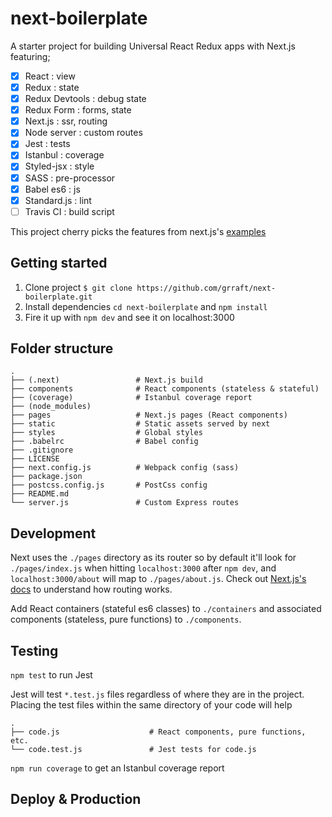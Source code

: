 # next-boilerplate
A starter project for building Universal React Redux apps with Next.js featuring;
- [x] React              : view
- [x] Redux              : state
- [x] Redux Devtools     : debug state
- [x] Redux Form         : forms, state
- [x] Next.js            : ssr, routing
- [x] Node server        : custom routes
- [x] Jest               : tests
- [x] Istanbul           : coverage
- [x] Styled-jsx         : style
- [x] SASS               : pre-processor
- [x] Babel es6          : js
- [x] Standard.js        : lint
- [ ] Travis CI          : build script

This project cherry picks the features from next.js's [examples](https://github.com/zeit/next.js/tree/master/examples)

## Getting started

1. Clone project `$ git clone https://github.com/grraft/next-boilerplate.git`
2. Install dependencies `cd next-boilerplate` and `npm install`
3. Fire it up with `npm dev` and see it on localhost:3000

## Folder structure
    .
    ├── (.next)                 # Next.js build
    ├── components              # React components (stateless & stateful)
    ├── (coverage)              # Istanbul coverage report
    ├── (node_modules)
    ├── pages                   # Next.js pages (React components)
    ├── static                  # Static assets served by next
    ├── styles                  # Global styles
    ├── .babelrc                # Babel config
    ├── .gitignore
    ├── LICENSE
    ├── next.config.js          # Webpack config (sass)
    ├── package.json
    ├── postcss.config.js       # PostCss config
    ├── README.md
    └── server.js               # Custom Express routes

## Development

Next uses the `./pages` directory as its router so by default it'll look for `./pages/index.js` when hitting `localhost:3000` after `npm dev`, and `localhost:3000/about` will map to `./pages/about.js`. Check out [Next.js's docs](https://github.com/zeit/next.js) to understand how routing works.

Add React containers (stateful es6 classes) to `./containers` and associated components (stateless, pure functions) to `./components`.

## Testing

`npm test` to run Jest

Jest will test `*.test.js` files regardless of where they are in the project. Placing the test files within the same directory of your code will help

    .
    ├── code.js                    # React components, pure functions, etc.
    └── code.test.js               # Jest tests for code.js


`npm run coverage` to get an Istanbul coverage report

## Deploy & Production

